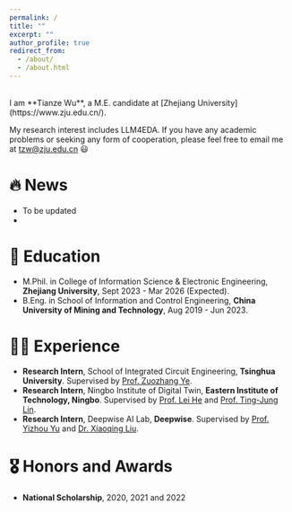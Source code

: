 ```yaml
---
permalink: /
title: ""
excerpt: ""
author_profile: true
redirect_from: 
  - /about/
  - /about.html
---
```


<span class='anchor' id='about-me'></span>

<br>
 I am **Tianze Wu**, a M.E. candidate at [Zhejiang University](https://www.zju.edu.cn/).

 My research interest includes LLM4EDA. If you have any academic problems or seeking any form of cooperation, please feel free to email me at [tzw@zju.edu.cn](tzw@zju.edu.cn) 😃

# 🔥 News

- To be updated
- 

# 📖 Education

- M.Phil. in College of Information Science & Electronic Engineering, **Zhejiang University**, Sept 2023 - Mar 2026 (Expected).
- B.Eng. in School of Information and Control Engineering, **China University of Mining and Technology**, Aug 2019 - Jun 2023.

# 👨‍💼 Experience

- **Research Intern**, School of Integrated Circuit Engineering, **Tsinghua University**. Supervised by [Prof. Zuozhang Ye](https://www.ime.tsinghua.edu.cn/info/1014/1778.htm).
- **Research Intern**, Ningbo Institute of Digital Twin, **Eastern Institute of Technology, Ningbo**. Supervised by [Prof. Lei He](https://scholar.google.com/citations?user=n_N-PJkAAAAJ&hl=en) and [Prof. Ting-Jung Lin](https://ieeexplore.ieee.org/author/37090062293).
- **Research Intern**, Deepwise AI Lab, **Deepwise**. Supervised by [Prof. Yizhou Yu](https://scholar.google.com/citations?user=n_N-PJkAAAAJ&hl=en) and [Dr. Xiaoqing Liu](https://scholar.google.com/citations?user=Kdas6moAAAAJ&hl=en).

# 🎖 Honors and Awards

- **National Scholarship**, 2020, 2021 and 2022
